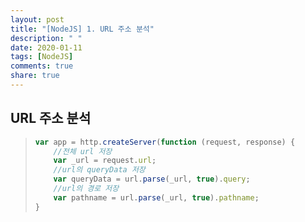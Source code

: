 ```yaml
---
layout: post
title: "[NodeJS] 1. URL 주소 분석"
description: " "
date: 2020-01-11
tags: [NodeJS]
comments: true
share: true
---
```



## URL 주소 분석

> ```javascript
> var app = http.createServer(function (request, response) {
>     //전체 url 저장
>     var _url = request.url;
>     //url의 queryData 저장
>     var queryData = url.parse(_url, true).query;
>     //url의 경로 저장
>     var pathname = url.parse(_url, true).pathname;
> }
> ```

